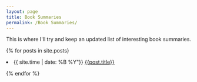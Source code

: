 ```yaml
---
layout: page
title: Book Summaries
permalink: /Book Summaries/
---
```


This is where I'll try and keep an updated list of interesting book summaries.

{% for posts in site.posts}

<li> {{ site.time | date: %B %Y"}} <a href= "{{post.url}}">{{post.title}}</a> </li>

{% endfor %}
